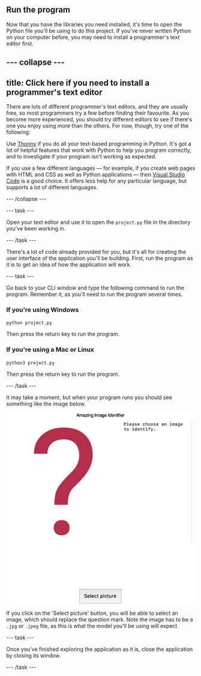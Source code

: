 ## Run the program

Now that you have the libraries you need installed, it's time to open the Python file you'll be using to do this project. If you've never written Python on your computer before, you may need to install a programmer's text editor first.

--- collapse ---
---
title: Click here if you need to install a programmer's text editor
---
There are lots of different programmer's text editors, and they are usually free, so most programmers try a few before finding their favourite. As you become more experienced, you should try different editors to see if there's one you enjoy using more than the others. For now, though, try one of the following:

Use [Thonny](https://thonny.org/) if you do all your text-based programming in Python. It's got a lot of helpful features that work with Python to help you program correctly, and to investigate if your program isn't working as expected.

If you use a few different languages — for example, if you create web pages with HTML and CSS as well as Python applications — then [Visual Studio Code](https://code.visualstudio.com/) is a good choice. It offers less help for any particular language, but supports a lot of different languages.

--- /collapse ---

--- task ---

Open your text editor and use it to open the `project.py` file in the directory you've been working in.

--- /task ---

There's a lot of code already provided for you, but it's all for creating the user interface of the application you'll be building. First, run the program as it is to get an idea of how the application will work.

--- task ---

Go back to your CLI window and type the following command to run the program. Remember it, as you'll need to run the program several times.

### If you're using Windows

```
python project.py
```

Then press the return key to run the program.

### If you're using a Mac or Linux
```
python3 project.py
```

Then press the return key to run the program.

--- /task ---

It may take a moment, but when your program runs you should see something like the image below.

![The application screen. A title at the top reads 'Amazing Image Identifier'. The are below is divided vertically into two equal sections. On the left is a large red question mark on a white background. On the right is black text, also on a white background, which reads 'Please choose an image to identify.' At the bottom of the screen there is a 'Select picture' button, which is centred.](images/initial_application.png)

If you click on the 'Select picture' button, you will be able to select an image, which should replace the question mark. Note the image has to be a `.jpg` or `.jpeg` file, as this is what the model you'll be using will expect.

--- task ---

Once you've finished exploring the application as it is, close the application by closing its window.

--- /task ---